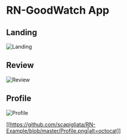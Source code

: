 # RN-GoodWatch App

## Landing

![Landing](https://github.com/[scapigliata]/[RN-Example]/blob/[master]/Landing.png?raw=true)

## Review

![Review](https://github.com/scapigliata/RN-Example/blob/master/assets/Landing.png?raw=true)

## Profile

![Profile](https://github.com/[scapigliata]/[RN-Example]/blob/[master]/image.jpg?raw=true)

[[https://github.com/scapigliata/RN-Example/blob/master/Profile.png|alt=octocat]]
